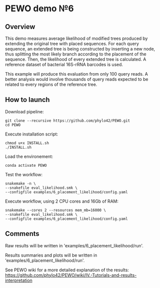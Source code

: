 # PEWO demo №6

## Overview

This demo measures average likelihood of modified trees produced by extending the original tree with placed sequences. 
For each query sequence, an extended tree is being constructed by inserting a new node, thus splitting the most likely
branch according to the placement of the sequence. Then, the likelihood of every extended tree is calculated. 
A reference dataset of bacterial 16S-rRNA barcodes is used.

This example will produce this evaluation from only 100 query reads.
A better analysis would involve thousands of query reads expected to be related to every regions of the reference tree.

## How to launch

Download pipeline:
```
git clone --recursive https://github.com/phylo42/PEWO.git
cd PEWO
```

Execute installation script:
```
chmod u+x INSTALL.sh
./INSTALL.sh
```

Load the environement:
```
conda activate PEWO
```

Test the workflow:
```
snakemake -n \
--snakefile eval_likelihood.smk \
--configfile examples/6_placement_likelihood/config.yaml
```

Execute workflow, using 2 CPU cores and 16Gb of RAM:
```
snakemake --cores 2 --resources mem_mb=16000 \
--snakefile eval_likelihood.smk \
--configfile examples/6_placement_likelihood/config.yaml
```

## Comments

Raw results will be written in 'examples/6_placement_likelihood/run'.

Results summaries and plots will be written in
'examples/6_placement_likelihood/run'.

See PEWO wiki for a more detailed explanation of the results:
https://github.com/phylo42/PEWO/wiki/IV.-Tutorials-and-results-interpretation

